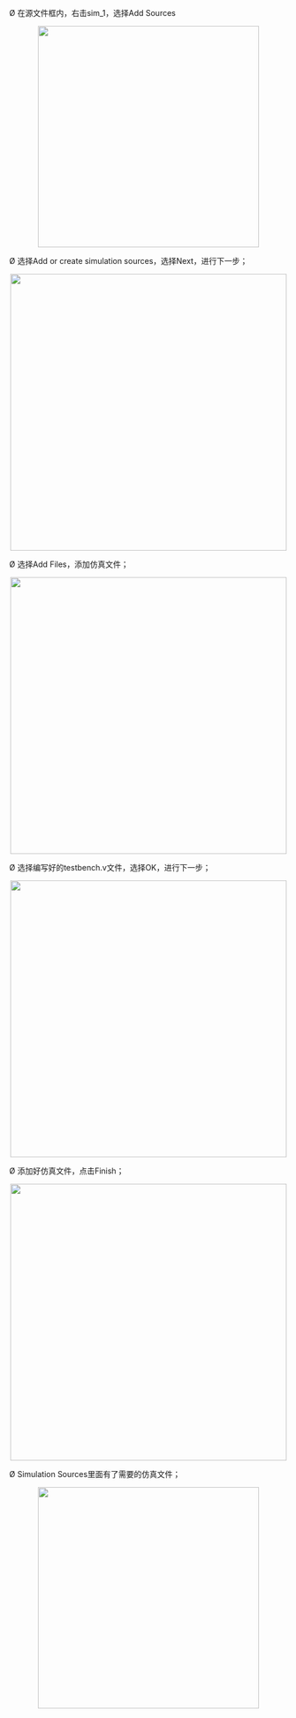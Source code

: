 Ø 在源文件框内，右击sim_1，选择Add Sources

  <center><img src="../s5-1.png" width = 400></center>                                  

 

Ø 选择Add or create simulation sources，选择Next，进行下一步；

 <center><img src="../s5-2.png" width = 500></center>   

 

Ø 选择Add Files，添加仿真文件；

 <center><img src="../s5-3.png" width = 500></center>     

 

Ø 选择编写好的testbench.v文件，选择OK，进行下一步；

 <center><img src="../s5-4.png" width = 500></center>     

 

Ø 添加好仿真文件，点击Finish；

 <center><img src="../s5-5.png" width = 500></center>     

 

Ø Simulation Sources里面有了需要的仿真文件；

 <center><img src="../s5-6.png" width = 400></center>     

 

 

   

 

 

